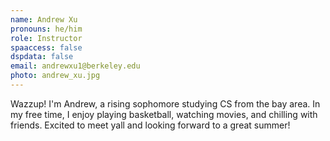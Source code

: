 ```yaml
---
name: Andrew Xu
pronouns: he/him
role: Instructor
spaaccess: false
dspdata: false
email: andrewxu1@berkeley.edu
photo: andrew_xu.jpg
---
```



Wazzup! I'm Andrew, a rising sophomore studying CS from the bay area. In my free time, I enjoy playing basketball, watching movies, and chilling with friends. Excited to meet yall and looking forward to a great summer!